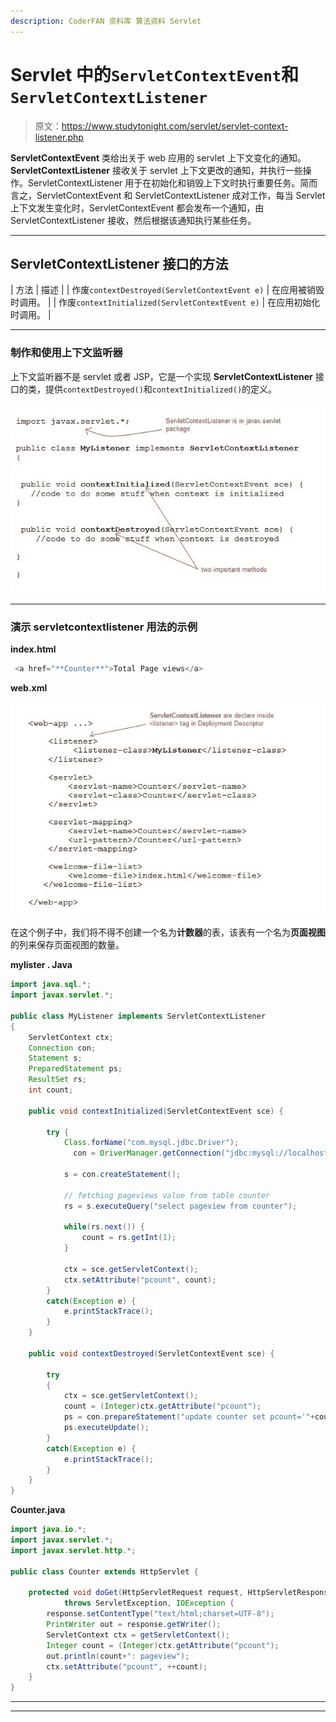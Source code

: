 ```yaml
---
description: CoderFAN 资料库 算法资料 Servlet
---
```


# Servlet 中的`ServletContextEvent`和`ServletContextListener`

> 原文：<https://www.studytonight.com/servlet/servlet-context-listener.php>

**ServletContextEvent** 类给出关于 web 应用的 servlet 上下文变化的通知。 **ServletContextListener** 接收关于 servlet 上下文更改的通知，并执行一些操作。ServletContextListener 用于在初始化和销毁上下文时执行重要任务。简而言之，ServletContextEvent 和 ServletContextListener 成对工作，每当 Servlet 上下文发生变化时，ServletContextEvent 都会发布一个通知，由 ServletContextListener 接收，然后根据该通知执行某些任务。

* * *

## ServletContextListener 接口的方法

| 方法 | 描述 |
| 作废`contextDestroyed(ServletContextEvent e)` | 在应用被销毁时调用。 |
| 作废`contextInitialized(ServletContextEvent e)` | 在应用初始化时调用。 |

* * *

### 制作和使用上下文监听器

上下文监听器不是 servlet 或者 JSP，它是一个实现 **ServletContextListener** 接口的类，提供`contextDestroyed()`和`contextInitialized()`的定义。

![Using a ServletContextListener](img/f4df44d3d12c7be814855e177338b646.png)

* * *

### 演示 servletcontextlistener 用法的示例

**index.html**

```java
 <a href="**Counter**">Total Page views</a> 
```

**web.xml**

![Using a ServletContextListener in web xml](img/478695ee99b03a0cc9d325156a0248ea.png)

在这个例子中，我们将不得不创建一个名为**计数器**的表，该表有一个名为**页面视图**的列来保存页面视图的数量。

**mylister . Java**

```java
import java.sql.*;
import javax.servlet.*;

public class MyListener implements ServletContextListener
{
    ServletContext ctx;
    Connection con;
    Statement s;
    PreparedStatement ps;
    ResultSet rs;
    int count;

    public void contextInitialized(ServletContextEvent sce) {

        try {
            Class.forName("com.mysql.jdbc.Driver");
     	      con = DriverManager.getConnection("jdbc:mysql://localhost:3306/test","user","password");

            s = con.createStatement();

            // fetching pageviews value from table counter
            rs = s.executeQuery("select pageview from counter");

            while(rs.next()) {
                count = rs.getInt(1);
            }

            ctx = sce.getServletContext();
            ctx.setAttribute("pcount", count);
        }
        catch(Exception e) { 
            e.printStackTrace(); 
        }  
    }

    public void contextDestroyed(ServletContextEvent sce) {

        try
        {
            ctx = sce.getServletContext();
            count = (Integer)ctx.getAttribute("pcount");
            ps = con.prepareStatement("update counter set pcount='"+count+"'");
            ps.executeUpdate(); 
        } 
        catch(Exception e) { 
            e.printStackTrace(); 
        }
    }   
}
```

**Counter.java**

```java
import java.io.*;
import javax.servlet.*;
import javax.servlet.http.*;

public class Counter extends HttpServlet {

    protected void doGet(HttpServletRequest request, HttpServletResponse response)
            throws ServletException, IOException {
        response.setContentType("text/html;charset=UTF-8");
        PrintWriter out = response.getWriter();
        ServletContext ctx = getServletContext();
        Integer count = (Integer)ctx.getAttribute("pcount");
        out.println(count+": pageview");
        ctx.setAttribute("pcount", ++count);      
    }
} 
```

* * *

* * *